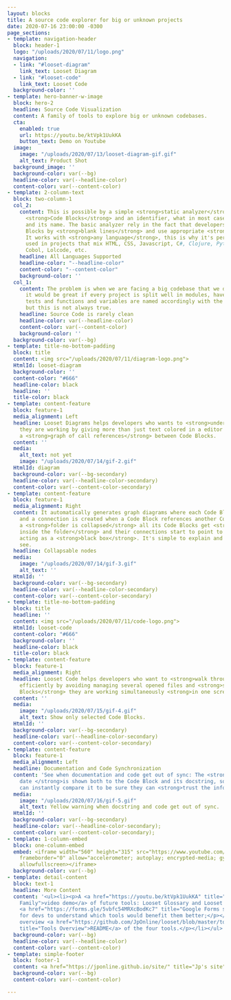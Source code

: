 ```yaml
---
layout: blocks
title: A source code explorer for big or unknown projects
date: 2020-07-16 23:00:00 -0300
page_sections:
- template: navigation-header
  block: header-1
  logo: "/uploads/2020/07/11/logo.png"
  navigation:
  - link: "#looset-diagram"
    link_text: Looset Diagram
  - link: "#looset-code"
    link_text: Looset Code
  background-color: ''
- template: hero-banner-w-image
  block: hero-2
  headline: Source Code Visualization
  content: A family of tools to explore big or unknown codebases.
  cta:
    enabled: true
    url: https://youtu.be/ktVpk1UukKA
    button_text: Demo on Youtube
  image:
    image: "/uploads/2020/07/13/looset-diagram-gif.gif"
    alt_text: Product Shot
  background_image: ''
  background-color: var(--bg)
  headline-color: var(--headline-color)
  content-color: var(--content-color)
- template: 2-column-text
  block: two-column-1
  col_2:
    content: This is possible by a simple <strong>static analyzer</strong> that identify
      <strong>Code Blocks</strong> and an identifier, what in most cases are functions
      and its name. The basic analyzer rely in the fact that developers split Code
      Blocks by <strong>blank lines</strong> and use appropriate <strong>indentation</strong>.
      It works with <strong>any language</strong>, this is why it's perfect to be
      used in projects that mix HTML, CSS, Javascript, C#, Clojure, Python, Haskell,
      Cobol, Lolcode, etc.
    headline: All Languages Supported
    headline-color: "--headline-color"
    content-color: "--content-color"
    background-color: ''
  col_1:
    content: The problem is when we are facing a big codebase that we don't know,
      it would be great if every project is split well in modules, have good documentation,
      tests and functions and variables are named accordingly with the domain entities,
      but this is not always true.
    headline: Source Code is rarely clean
    headline-color: var(--headline-color)
    content-color: var(--content-color)
    background-color: ''
  background-color: var(--bg)
- template: title-no-bottom-padding
  block: title
  content: <img src="/uploads/2020/07/11/diagram-logo.png">
  HtmlId: looset-diagram
  background-color: ''
  content-color: "#666"
  headline-color: black
  headline: ''
  title-color: black
- template: content-feature
  block: feature-1
  media_alignment: Left
  headline: Looset Diagrams helps developers who wants to <strong>understand the code</strong>
    they are working by giving more than just text colored in a editor and showing
    a <strong>graph of call references</strong> between Code Blocks.
  content: ''
  media:
    alt_text: not yet
    image: "/uploads/2020/07/14/gif-2.gif"
  HtmlId: diagram
  background-color: var(--bg-secondary)
  headline-color: var(--headline-color-secondary)
  content-color: var(--content-color-secondary)
- template: content-feature
  block: feature-1
  media_alignment: Right
  content: It automatically generates graph diagrams where each Code Block is a node
    and a connection is created when a Code Block references another Code Block. When
    a <strong>folder is collapsed</strong> all its Code Blocks get <strong>hidden
    inside the folder</strong> and their connections start to point to the folder,
    acting as a <strong>black box</strong>. It's simple to explain and beautiful to
    see.
  headline: Collapsable nodes
  media:
    image: "/uploads/2020/07/14/gif-3.gif"
    alt_text: ''
  HtmlId: ''
  background-color: var(--bg-secondary)
  headline-color: var(--headline-color-secondary)
  content-color: var(--content-color-secondary)
- template: title-no-bottom-padding
  block: title
  headline: ''
  content: <img src="/uploads/2020/07/11/code-logo.png">
  HtmlId: looset-code
  content-color: "#666"
  background-color: ''
  headline-color: black
  title-color: black
- template: content-feature
  block: feature-1
  media_alignment: Right
  headline: Looset Code helps developers who want to <strong>walk through the codebase</strong>
    efficiently by avoiding managing several opened files and <strong>showing Code
    Blocks</strong> they are working simultaneously <strong>in one screen</strong>.
  content: ''
  media:
    image: "/uploads/2020/07/15/gif-4.gif"
    alt_text: Show only selected Code Blocks.
  HtmlId: ''
  background-color: var(--bg-secondary)
  headline-color: var(--headline-color-secondary)
  content-color: var(--content-color-secondary)
- template: content-feature
  block: feature-1
  media_alignment: Left
  headline: Documentation and Code Synchronization
  content: 'See when documentation and code get out of sync: The <strong>last commit
    date </strong>is shown both to the Code Block and its docstring, so developers
    can instantly compare it to be sure they can <strong>trust the information</strong>.'
  media:
    image: "/uploads/2020/07/16/gif-5.gif"
    alt_text: Yellow warning when docstring and code get out of sync.
  HtmlId: ''
  background-color: var(--bg-secondary)
  headline-color: var(--headline-color-secondary);
  content-color: var(--content-color-secondary);
- template: 1-column-embed
  block: one-column-embed
  embed: <iframe width="560" height="315" src="https://www.youtube.com/embed/ktVpk1UukKA"
    frameborder="0" allow="accelerometer; autoplay; encrypted-media; gyroscope; picture-in-picture"
    allowfullscreen></iframe>
  background-color: var(--bg)
- template: detail-content
  block: text-1
  headline: More Content
  content: '<ul><li><p>A <a href="https://youtu.be/ktVpk1UukKA" title="The whole Looset
    Family">video demo</a> of future tools: Looset Glossary and Looset Page;</p></li><li><p>A
    <a href="https://forms.gle/5vbfc54MRXcBodKc7" title="Google Forms survey">survey</a>
    for devs to understand which tools would benefit them better;</p></li><li><p>An
    overview <a href="https://github.com/JpOnline/looset/blob/master/tools-overview/README.md"
    title="Tools Overview">README</a> of the four tools.</p></li></ul>'
  background-color: var(--bg)
  headline-color: var(--headline-color)
  content-color: var(--content-color)
- template: simple-footer
  block: footer-1
  content: <a href="https://jponline.github.io/site/" title="Jp's site">By Jp</a>
  background-color: var(--bg)
  content-color: var(--content-color)

---
```

